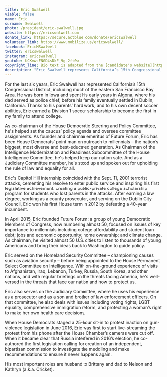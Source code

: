 ```yaml
---
title: Eric Swalwell
viable: false
name: Eric
surname: Swalwell
photo: /president/eric-swalwell.jpg
website: https://ericswalwell.com
donate_link: https://secure.actblue.com/donate/ericswalwell
volunteer_link: https://www.mobilize.us/ericswalwell/
facebook: EricMSwalwell
twitter: ericswalwell
instagram: ericswalwell
youtube: UCKvwsFNGD4sDkE_9g-2ft0w
copyright_line: Bio text is adapted from the [candidate's website](https://ericswalwell.com/my-story/) and may be &copy; 2019 Swalwell For America.
description: "Eric Swalwell represents California’s 15th Congressional District. He is the founder of Future Forum: a group of young Democratic Members of Congress focused on issues of key importance to millennials."
---
```

For the last six years, Eric Swalwell has represented California’s 15th Congressional District, including much of the eastern San Francisco Bay Area. He was born in Iowa and spent his early years in Algona, where his dad served as police chief, before his family eventually settled in Dublin, California. Thanks to his parents’ hard work, and to his own decent soccer abilities, Eric earned a Division 1 soccer scholarship to become the first in my family to attend college.

As co-chairman of the House Democratic Steering and Policy Committee, he's helped set the caucus’ policy agenda and oversee committee assignments. As founder and chairman emeritus of Future Forum, Eric has been House Democrats’ point man on outreach to millennials – the nation’s biggest, most diverse and best-educated generation. As Chairman of the Intelligence Modernization and Readiness Subcommittee of the House Intelligence Committee, he's helped keep our nation safe. And as a Judiciary Committee member, he's stood up and spoken out for upholding the rule of law and equality for all.

Eric's Capitol Hill internship coincided with the Sept. 11, 2001 terrorist attacks, cementing his resolve to enter public service and inspiring his first legislative achievement: creating a public-private college scholarship program for students who lost parents in the attacks. After earning a law degree, working as a county prosecutor, and serving on the Dublin City Council, Eric won his first House term in 2012 by defeating a 40-year incumbent.

In April 2015, Eric founded Future Forum: a group of young Democratic Members of Congress, now numbering almost 50, focused on issues of key importance to millennials including college affordability and student loan debt; jobs and economic opportunity; home ownership; and climate change. As chairman, he visited almost 50 U.S. cities to listen to thousands of young Americans and bring their ideas back to Washington to guide policy.

Eric served on the Homeland Security Committee – championing causes such as aviation security – before being appointed to the House Permanent Select Committee on Intelligence. With on-the-ground experience of visits to Afghanistan, Iraq, Lebanon, Turkey, Russia, South Korea, and other nations, and with regular briefings on the threats facing America, he's well-versed in the threats that face our nation and how to protect us.

Eric also serves on the Judiciary Committee, where he uses his experience as a prosecutor and as a son and brother of law enforcement officers. On that committee, he also deals with issues including voting rights, LGBT equality, comprehensive immigration reform, and protecting a woman’s right to make her own health care decisions.

When House Democrats staged a 25-hour sit-in to protest inaction on gun-violence legislation in June 2016, Eric was first to start live-streaming the protest from his phone after the House Chamber’s cameras were cut off. When it became clear that Russia interfered in 2016’s election, he co-authored the first legislation calling for creation of an independent, bipartisan commission to investigate the meddling and make recommendations to ensure it never happens again.

His most important roles are husband to Brittany and dad to Nelson and Kathryn (a.k.a. Cricket).
